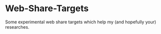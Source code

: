 # Web-Share-Targets
Some experimental web share targets which help my (and hopefully your) researches.
